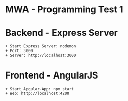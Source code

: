# MWA - Programming Test 1

# Backend - Express Server
    + Start Express Server: nodemon
    + Port: 3000
    + Server: http://localhost:3000

# Frontend - AngularJS

    + Start Apgular-App: npm start
    + Web: http://localhost:4200

